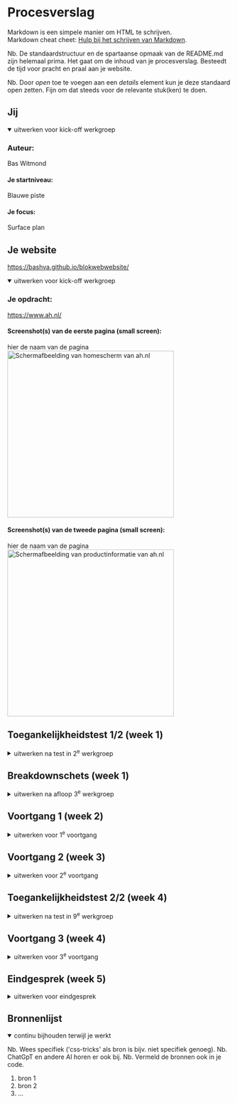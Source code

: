 # Procesverslag
Markdown is een simpele manier om HTML te schrijven.  
Markdown cheat cheet: [Hulp bij het schrijven van Markdown](https://github.com/adam-p/markdown-here/wiki/Markdown-Cheatsheet).

Nb. De standaardstructuur en de spartaanse opmaak van de README.md zijn helemaal prima. Het gaat om de inhoud van je procesverslag. Besteedt de tijd voor pracht en praal aan je website.

Nb. Door *open* toe te voegen aan een *details* element kun je deze standaard open zetten. Fijn om dat steeds voor de relevante stuk(ken) te doen.





## Jij

<details open>
  <summary>uitwerken voor kick-off werkgroep</summary>

  ### Auteur:
  Bas Witmond

  #### Je startniveau:
  Blauwe piste

  #### Je focus:
  Surface plan
 
</details>





## Je website
 https://bashva.github.io/blokwebwebsite/

<details open>
  <summary>uitwerken voor kick-off werkgroep</summary>

  ### Je opdracht:
  https://www.ah.nl/

  #### Screenshot(s) van de eerste pagina (small screen): 
  hier de naam van de pagina  
  <img src="readme-images/homepaginaah.png" width="375px" alt="Schermafbeelding van homescherm van ah.nl">

  #### Screenshot(s) van de tweede pagina (small screen):
  hier de naam van de pagina  
  <img src="readme-images/ahproductpagina.png" width="375px" alt="Schermafbeelding van productinformatie van ah.nl">
 
</details>



## Toegankelijkheidstest 1/2 (week 1)

<details>
  <summary>uitwerken na test in 2<sup>e</sup> werkgroep</summary>

  ### Bevindingen
  Lijst met je bevindingen die in de test naar voren kwamen:

  Homepagina:
  -Screenreader noemt alle dingen die in de website naar voren moeten komen op. 
  -Was voor mij allemaal vrij helder om de homepagina met de screenreader te gebruiken.

  Productpagina:
  -Screenreader leest alle onderdelen goed voor en snapt ook dat de screenreader bij afbeeldingen uitleg geeft.
   Zo wordt de ALT ook goed gebruikt en voorgelezen.
  -Was voor mij allemaal vrij helder om de product pagina met de screenreader te gebruiken.


  WCAG CHECKLIST: (VOOR AH.NL)

Algemeen
  HTML-validatie: De HTML-code bevat geen fouten.
  Alt-teksten: Alle afbeeldingen hebben bijbehorende goede alt-teksten.
  Focusstijl: Interactieve elementen hebben een zichtbare en duidelijke focusstijl.
  Toetsenbordnavigatie: Over het algemeen werkt de toetsenbordnavigatie goed, maar sommige menu-opties zijn lastig te bereiken met alleen het toetsenbord.

Problemen
  Logische heading-structuur: Niet alle koppen staan in de juiste volgorde, wat het lastig maakt om de website met een screenreader te gebruiken.
  Decoratieve afbeeldingen: Sommige afbeeldingen die een decoratief doel hebben, worden onnodig voorgelezen.
  Formuliervelden: Een paar invoervelden missen duidelijke labels, wat verwarrend is voor de screenreader.
  Skip-links: De skip-link is aanwezig, maar niet altijd goed zichtbaar.
  Contrastproblemen: Sommige teksten hebben te weinig kleurcontrast, vooral blauwe tekst op een witte achtergrond.

Verbeterpunten
  Heading-structuur: Koppen moeten logische geordend zijn.
  Alt-attributen: Lege alt voor decoratie afbeeldingen
  Labels voor invoervelden: Duidelijke labels aan formulieren. 
  Kleurcontrast: Kleuren aanpassen naar toegankelijkheid.

</details>



## Breakdownschets (week 1)

<details>
  <summary>uitwerken na afloop 3<sup>e</sup> werkgroep</summary>

  ### de hele pagina: 
  <img src="readme-images/Breakdown schets.png" width="375px" alt="breakdown van de homepagina">

  ### dynamisch deel (bijv menu): 
  <img src="readme-images/homepagina hamburgermenu en zoekbalk.png" width="375px" alt="Hamburgermenu ingeklapt">
  <img src="readme-images/uitgeklaptehamburgermenu.png" width="375px" alt="Hamburgermenu uitgeklapt">

  ### wellicht nog een dynamisch deel (bijv filter): 
  <img src="readme-images/homepagina hamburgermenu en zoekbalk.png" width="375px" alt="Zichtbare zoekbalk">
  <img src="readme-images/ingeklaptezoekbalk.png" width="375px" alt="Zoekbalk ingeklapt">

</details>





## Voortgang 1 (week 2)

<details>
  <summary>uitwerken voor 1<sup>e</sup> voortgang</summary>

  ### Stand van zaken
  <img src="readme-images/lastigecode.png" width="375px" alt="Lastig stukje code">
  <img src="readme-images/lastigecode1.png" width="375px" alt="Lastig stukje code 1">
  Ik vond dit stukje code lastig, aangezien het gewoon niet werkte wat ik ook probeerde met mijn website.
  Uiteindelijk heb ik het gedeeltelijk gefixt door mijn article te stijlen en een extra class toe te voegen.
  Verder heb ik het voor nu maar gelaten, aangezien het belangrijker was om eerst de HTML goed op orde te hebben.


  ### Agenda voor meeting
  samen met je groepje opstellen
  
  -Bespreken / vraag stellen over validator dat hij 8 info's aangeeft en zegt dat ik een h2 moet plaatsen
   maar ik snap niet wat hiermee wordt bedoeld.

  -Student 1 (Bas) -> Vragen stellen over validator. Hij geeft bij mij (Bas) 8 info's aan en zegt dat er h2's moeten
  worden geplaatst.

  -Student 2 (Maya) -> Vragen wat er in een section moet. En of het nodig is om 1 section of meerdere te maken.

  -Student 3 (Jazzmine) -> Vraag of ze alle blokjes / secties op haar website moest maken die hetzelfde waren.
  

  -Student 4 (Jegor) -> (Niet aanwezig bij feedbackgesprek)



  ### Verslag van meeting
  hier na afloop snel de uitkomsten van de meeting vastleggen

  -Buttons aanpassen naar een a. Button zelfde pagina a andere pagina.
  -Sportlife mints h3.
  -Bekijk alle bonus link.
  -3/4 zodat je kan schuiven.
  -h2 onzichtbaar of div met daarin sections.
  -Alleen voor styling kan je div gebruiken.
  -Als het titel heeft section.
  -Minder classes gebruiken.
  -Vaker voorkomt verschillende plekken class.
  -Box-shadow om header heen doen.
  -hr tag lijn doen.
  -Nav border bottem.

</details>





## Voortgang 2 (week 3)

<details>
  <summary>uitwerken voor 2<sup>e</sup> voortgang</summary>

  ### Stand van zaken
  hier dit ging goed & dit was lastig (neem ook screenshots op van delen van je website en code)


  ### Agenda voor meeting
  samen met je groepje opstellen

  -Bespreken / vraag stellen over validator dat hij 8 info's aangeeft en zegt dat ik een h2 moet plaatsen
   maar ik snap niet wat hiermee wordt bedoeld.

  -Student 1 (Bas) -> Vraag stellen over pijltje right arrow die ik niet kleiner krijgen. Ook vraag stellen over de zoekbalk wat ik er van moet maken en wat ik ervan weg kan laten. Evt nog vragen wat van de 5 extra dingen je van het lijstje moet maken of zelf verzinnen.

  -Student 2 (Maya) -> Vragen wat er in een section moet. En of het nodig is om 1 section of meerdere te maken.

  -Student 3 (Thijs) -> Vraag over afbeeldingen waarom ze niet werken en vraag over ./ en /.
  

  -Student 4 (Jegor) -> (Niet aanwezig bij feedbackgesprek)

  ### Verslag van meeting
(Hoogte utizetten en widht aanpassen. Eigenlijk altijd zelf een widht opgeven.) (In span toevoegen als after of before. h2 before geven after mdn css ::after) H2 geen flexbox of inline flexbox. details summary toevoegen voor dropdown menu. Dropdown menu uit de les helpen. Navigatie moet dropdown menu en de icons bovenin als linkjes buiten de nav. input type is search toevoegen zoekbalk. Class hoeft niet attribute selecter css input typ is search. Aatribute selecter.  Input typ is search. Prefers reduced motion. Afbeeldingen geen spatie of hoofdletters geven. Css beter ordenen.


</details>





## Toegankelijkheidstest 2/2 (week 4)

<details>
  <summary>uitwerken na test in 9<sup>e</sup> werkgroep</summary>

  ### Bevindingen
  Lijst met je bevindingen die in de test naar voren kwamen (geef ook aan wat er verbeterd is):

</details>





## Voortgang 3 (week 4)

<details>
  <summary>uitwerken voor 3<sup>e</sup> voortgang</summary>

  ### Stand van zaken
  hier dit ging goed & dit was lastig (neem ook screenshots op van delen van je website en code)


  ### Agenda voor meeting
  samen met je groepje opstellen

  | student 1      | student 2          | student 3    | student 4        |
  | ---            | ---                | ---          | ---              |
  | dit bespreken  | en dit             | en ik dit    | en dan ik dat    |
  | en dat ook nog | dit als er tijd is | nog een punt | dit wil ik zeker |
  | ...            | ...                | ...          | ...              |


  ### Verslag van meeting
  hier na afloop snel de uitkomsten van de meeting vastleggen

  - punt 1
  - punt 2
  - nog een punt
  - ...

</details>





## Eindgesprek (week 5)

<details>
  <summary>uitwerken voor eindgesprek</summary>

  ### Je uitkomst - karakteristiek screenshots:
  <img src="readme-images/dummy-plaatje.jpg" width="375px" alt="uitomst opdracht 1">


  ### Dit ging goed/Heb ik geleerd: 
  Korte omschrijving met plaatjes

  <img src="readme-images/dummy-plaatje.jpg" width="375px" alt="top">


  ### Dit was lastig/Is niet gelukt:
  Korte omschrijving met plaatjes

  <img src="readme-images/dummy-plaatje.jpg" width="375px" alt="bummer">
</details>





## Bronnenlijst

<details open>
  <summary>continu bijhouden terwijl je werkt</summary>

  Nb. Wees specifiek ('css-tricks' als bron is bijv. niet specifiek genoeg). 
  Nb. ChatGpT en andere AI horen er ook bij.
  Nb. Vermeld de bronnen ook in je code.

  1. bron 1
  2. bron 2
  3. ...

</details>
